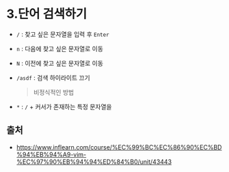 # 3.단어 검색하기

- `/` : 찾고 싶은 문자열을 입력 후 `Enter`
- `n` : 다음에 찾고 싶은 문자열로 이동
- `N` : 이전에 찾고 싶은 문자열로 이동
- `/asdf` : 검색 하이라이트 끄기

  > 비정식적인 방법

- `*` : `/` + 커서가 존재하는 특정 문자열을

## 출처

- https://www.inflearn.com/course/%EC%99%BC%EC%86%90%EC%BD%94%EB%94%A9-vim-%EC%97%90%EB%94%94%ED%84%B0/unit/43443
